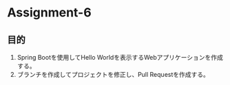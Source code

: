 # Assignment-6
## 目的
1. Spring Bootを使用してHello Worldを表示するWebアプリケーションを作成する。
2. ブランチを作成してプロジェクトを修正し、Pull Requestを作成する。

